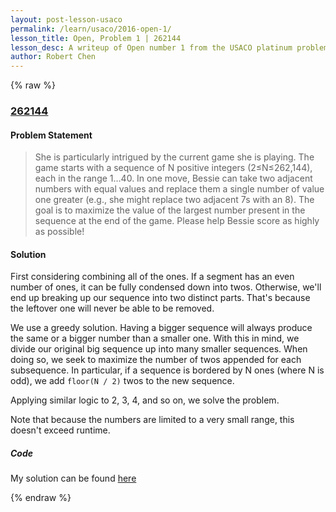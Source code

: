 ```yaml
---
layout: post-lesson-usaco
permalink: /learn/usaco/2016-open-1/
lesson_title: Open, Problem 1 | 262144
lesson_desc: A writeup of Open number 1 from the USACO platinum problem set
author: Robert Chen
---
```


{% raw %}

### [262144](http://usaco.org/index.php?page=viewproblem2&cpid=648)

#### Problem Statement
> She is particularly intrigued by the current game she is playing. The game starts with a sequence of N positive integers (2≤N≤262,144), each in the range 1…40. In one move, Bessie can take two adjacent numbers with equal values and replace them a single number of value one greater (e.g., she might replace two adjacent 7s with an 8). The goal is to maximize the value of the largest number present in the sequence at the end of the game. Please help Bessie score as highly as possible!

#### Solution
First considering combining all of the ones. If a segment has an even number of ones, it can be fully condensed down into twos. Otherwise, we'll end up breaking up our sequence into two distinct parts. That's because the leftover one will never be able to be removed. 

We use a greedy solution. Having a bigger sequence will always produce the same or a bigger number than a smaller one. With this in mind, we divide our original big sequence up into many smaller sequences. When doing so, we seek to maximize the number of twos appended for each subsequence. In particular, if a sequence is bordered by N ones (where N is odd), we add `floor(N / 2)` twos to the new sequence.

Applying similar logic to 2, 3, 4, and so on, we solve the problem.

Note that because the numbers are limited to a very small range, this doesn't exceed runtime. 
##### Code

My solution can be found [here](https://github.com/chen-robert/writeups/blob/master/data/docs/usaco/2015/code/_262144.java)

{% endraw %}

